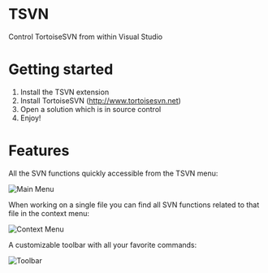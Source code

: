 # TSVN
Control TortoiseSVN from within Visual Studio

# Getting started
1. Install the TSVN extension
2. Install TortoiseSVN (http://www.tortoisesvn.net)
3. Open a solution which is in source control
4. Enjoy! 

# Features
All the SVN functions quickly accessible from the TSVN menu:

![Main Menu](http://s32.postimg.org/oy5hhyjt1/TSVN_main.png)

When working on a single file you can find all SVN functions related to that file in the context menu:

![Context Menu](http://s32.postimg.org/rotin4iit/tsvn_context.png)

A customizable toolbar with all your favorite commands:

![Toolbar](http://s32.postimg.org/oayb3p611/tsvn_toolbar.png)
